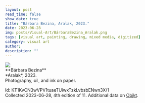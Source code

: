 ```yaml
---
layout: post
read_time: false
show_date: true
title: "Bárbara Bezina, Aralak, 2023."
date: 2023-06-28
img: posts/Visual-Art/BárbaraBezina_Aralak.png
tags: [visual art, painting, drawing, mixed media, digitized]
category: visual art
author: 
description: ""
---
```


<img src='./assets/img/posts/Visual-Art/BárbaraBezina_Aralak.png'>

<br>
**Bárbara Bezina**
<br>*Aralak*, 2023.
<br>Photography, oil, and ink on paper.

 <div class="page-separator"></div>

Id: KT1KvCN3wVPV1tuaeTUiwxTzkLvbsbENwn3X/1
<br>Collected 2023-06-28, 4th edition of 11. Additional data on [Objkt](https://objkt.com/tokens/KT1KvCN3wVPV1tuaeTUiwxTzkLvbsbENwn3X/1).
